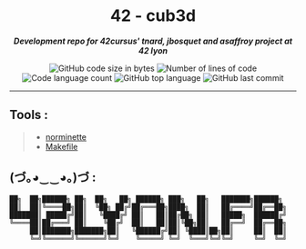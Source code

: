 <h1 align="center">
	42 - cub3d
</h1>

<p align="center">
	<b><i>Development repo for 42cursus' tnard, jbosquet and asaffroy project at 42 lyon</i></b><br>
</p>

<p align="center">
	<img alt="GitHub code size in bytes" src="https://img.shields.io/github/languages/code-size/PandeoF1/42-webserv?color=blueviolet" />
	<img alt="Number of lines of code" src="https://img.shields.io/tokei/lines/github/PandeoF1/42-webserv?color=blueviolet" />
	<img alt="Code language count" src="https://img.shields.io/github/languages/count/PandeoF1/42-webserv?color=blue" />
	<img alt="GitHub top language" src="https://img.shields.io/github/languages/top/PandeoF1/42-webserv?color=blue" />
	<img alt="GitHub last commit" src="https://img.shields.io/github/last-commit/PandeoF1/42-webserv?color=brightgreen" />
</p>

---

## Tools :
 > - [norminette](https://github.com/42School/norminette) <br />
 > - [Makefile](https://github.com/PandeoF1/makefile) <br />

## (づ｡◕‿‿◕｡)づ :
```
██╗  ██╗██████╗ ██╗  ██╗   ██╗ ██████╗ ███╗   ██╗   ███████╗██████╗ 
██║  ██║╚════██╗██║  ╚██╗ ██╔╝██╔═══██╗████╗  ██║   ██╔════╝██╔══██╗
███████║ █████╔╝██║   ╚████╔╝ ██║   ██║██╔██╗ ██║   █████╗  ██████╔╝
╚════██║██╔═══╝ ██║    ╚██╔╝  ██║   ██║██║╚██╗██║   ██╔══╝  ██╔══██╗
     ██║███████╗███████╗██║   ╚██████╔╝██║ ╚████║██╗██║     ██║  ██║
     ╚═╝╚══════╝╚══════╝╚═╝    ╚═════╝ ╚═╝  ╚═══╝╚═╝╚═╝     ╚═╝  ╚═╝
```
